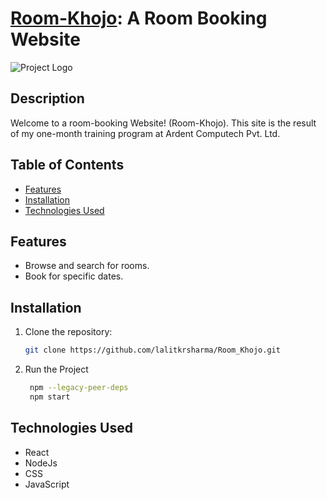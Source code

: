 # [Room-Khojo](http://1-stop-shop.vercel.app/): A Room Booking Website

![Project Logo](https://github.com/lalitkrsharma/Room_Khojo/blob/master/preview.png)

## Description

Welcome to a room-booking Website! (Room-Khojo). This site is the result of my one-month training program at Ardent Computech Pvt. Ltd.

## Table of Contents

- [Features](#features)
- [Installation](#installation)
- [Technologies Used](#technologies-used)

## Features

- Browse and search for rooms.
- Book for specific dates.

## Installation

1. Clone the repository:

   ```bash
   git clone https://github.com/lalitkrsharma/Room_Khojo.git
   
2. Run the Project
   ```bash
    npm --legacy-peer-deps
    npm start

## Technologies Used

  - React
  - NodeJs
  - CSS
  - JavaScript
